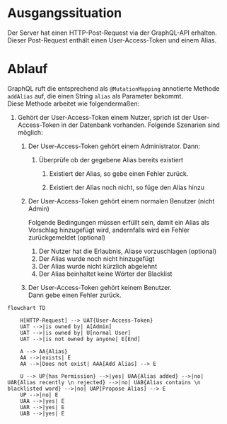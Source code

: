 # Ausgangssituation
Der Server hat einen HTTP-Post-Request via der GraphQL-API erhalten.
Dieser Post-Request enthält einen User-Access-Token und einem Alias.

# Ablauf
GraphQL ruft die entsprechend als `@MutationMapping` annotierte Methode `addAlias` auf, die einen String `alias` als Parameter bekommt. \
Diese Methode arbeitet wie folgendermaßen:

1. Gehört der User-Access-Token einem Nutzer, sprich ist der User-Access-Token in der Datenbank vorhanden. Folgende Szenarien sind möglich:

    1. Der User-Access-Token gehört einem Administrator. Dann:

        1. Überprüfe ob der gegebene Alias bereits existiert

            1. Existiert der Alias, so gebe einen Fehler zurück.

            2. Existiert der Alias noch nicht, so füge den Alias hinzu

    2. Der User-Access-Token gehört einem normalen Benutzer (nicht Admin)
    
        Folgende Bedingungen müssen erfüllt sein, damit ein Alias als Vorschlag hinzugefügt wird, andernfalls wird ein Fehler zurückgemeldet (optional)

        1. Der Nutzer hat die Erlaubnis, Aliase vorzuschlagen (optional)
        2. Der Alias wurde noch nicht hinzugefügt
        3. Der Alias wurde nicht kürzlich abgelehnt
        4. Der Alias beinhaltet keine Wörter der Blacklist

    3. Der User-Access-Token gehört keinem Benutzer. \
    Dann gebe einen Fehler zurück.

```mermaid
flowchart TD

    H[HTTP-Request] --> UAT{User-Access-Token}
    UAT -->|is owned by| A[Admin]
    UAT -->|is owned by| U[normal User]
    UAT -->|is not owned by anyone| E[End]

    A --> AA{Alias}
    AA -->|exists| E
    AA -->|Does not exist| AAA[Add Alias] --> E

    U --> UP{has Permission} -->|yes| UAA{Alias added} -->|no| UAR{Alias recently \n rejected} -->|no| UAB{Alias contains \n blacklisted word} -->|no| UAP[Propose Alias] --> E
    UP -->|no| E
    UAA -->|yes| E
    UAR -->|yes| E
    UAB -->|yes| E


```